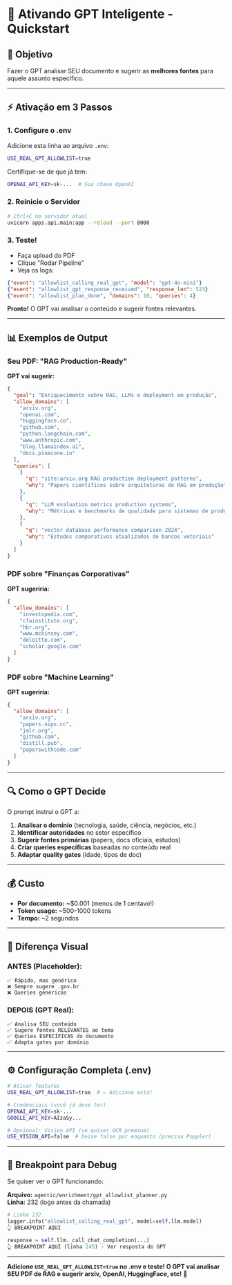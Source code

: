# 🚀 Ativando GPT Inteligente - Quickstart

## 🎯 Objetivo
Fazer o GPT analisar SEU documento e sugerir as **melhores fontes** para aquele assunto específico.

---

## ⚡ **Ativação em 3 Passos**

### **1. Configure o .env**

Adicione esta linha ao arquivo `.env`:

```bash
USE_REAL_GPT_ALLOWLIST=true
```

Certifique-se de que já tem:
```bash
OPENAI_API_KEY=sk-...  # Sua chave OpenAI
```

### **2. Reinicie o Servidor**

```bash
# Ctrl+C no servidor atual
uvicorn apps.api.main:app --reload --port 8000
```

### **3. Teste!**

- Faça upload do PDF
- Clique "Rodar Pipeline"
- Veja os logs:

```json
{"event": "allowlist_calling_real_gpt", "model": "gpt-4o-mini"}
{"event": "allowlist_gpt_response_received", "response_len": 523}
{"event": "allowlist_plan_done", "domains": 10, "queries": 4}
```

**Pronto!** O GPT vai analisar o conteúdo e sugerir fontes relevantes.

---

## 📊 **Exemplos de Output**

### Seu PDF: "RAG Production-Ready"

**GPT vai sugerir:**
```json
{
  "goal": "Enriquecimento sobre RAG, LLMs e deployment em produção",
  "allow_domains": [
    "arxiv.org",
    "openai.com",
    "huggingface.co",
    "github.com",
    "python.langchain.com",
    "www.anthropic.com",
    "blog.llamaindex.ai",
    "docs.pinecone.io"
  ],
  "queries": [
    {
      "q": "site:arxiv.org RAG production deployment patterns",
      "why": "Papers científicos sobre arquiteturas de RAG em produção"
    },
    {
      "q": "LLM evaluation metrics production systems",
      "why": "Métricas e benchmarks de qualidade para sistemas de produção"
    },
    {
      "q": "vector database performance comparison 2024",
      "why": "Estudos comparativos atualizados de bancos vetoriais"
    }
  ]
}
```

### PDF sobre "Finanças Corporativas"

**GPT sugeriria:**
```json
{
  "allow_domains": [
    "investopedia.com",
    "cfainstitute.org",
    "hbr.org",
    "www.mckinsey.com",
    "deloitte.com",
    "scholar.google.com"
  ]
}
```

### PDF sobre "Machine Learning"

**GPT sugeriria:**
```json
{
  "allow_domains": [
    "arxiv.org",
    "papers.nips.cc",
    "jmlr.org",
    "github.com",
    "distill.pub",
    "paperswithcode.com"
  ]
}
```

---

## 🔍 **Como o GPT Decide**

O prompt instrui o GPT a:

1. **Analisar o domínio** (tecnologia, saúde, ciência, negócios, etc.)
2. **Identificar autoridades** no setor específico
3. **Sugerir fontes primárias** (papers, docs oficiais, estudos)
4. **Criar queries específicas** baseadas no conteúdo real
5. **Adaptar quality gates** (idade, tipos de doc)

---

## 💰 **Custo**

- **Por documento:** ~$0.001 (menos de 1 centavo!)
- **Token usage:** ~500-1000 tokens
- **Tempo:** ~2 segundos

---

## 🎯 **Diferença Visual**

### ANTES (Placeholder):
```
✅ Rápido, mas genérico
❌ Sempre sugere .gov.br
❌ Queries genéricas
```

### DEPOIS (GPT Real):
```
✅ Analisa SEU conteúdo
✅ Sugere fontes RELEVANTES ao tema
✅ Queries ESPECÍFICAS do documento
✅ Adapta gates por domínio
```

---

## ⚙️ **Configuração Completa (.env)**

```bash
# Ativar features
USE_REAL_GPT_ALLOWLIST=true  # ← Adicione esta!

# Credenciais (você já deve ter)
OPENAI_API_KEY=sk-...
GOOGLE_API_KEY=AIzaSy...

# Opcional: Vision API (se quiser OCR premium)
USE_VISION_API=false  # Deixe false por enquanto (precisa Poppler)
```

---

## 🐛 **Breakpoint para Debug**

Se quiser ver o GPT funcionando:

**Arquivo:** `agentic/enrichment/gpt_allowlist_planner.py`  
**Linha:** 232 (logo antes da chamada)

```python
# Linha 232
logger.info("allowlist_calling_real_gpt", model=self.llm.model)
👆 BREAKPOINT AQUI

response = self.llm._call_chat_completion(...)
👆 BREAKPOINT AQUI (linha 245) - Ver resposta do GPT
```

---

**Adicione `USE_REAL_GPT_ALLOWLIST=true` no .env e teste! O GPT vai analisar SEU PDF de RAG e sugerir arxiv, OpenAI, HuggingFace, etc!** 🚀
